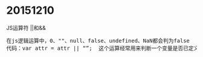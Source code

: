 # 20151210
JS运算符 ||和&amp;&amp;
<pre>
在js逻辑运算中，0、""、null、false、undefined、NaN都会判为false
代码：var attr = attr || “”;  这个运算经常用来判断一个变量是否已定义，<b style="color:red">如果为false的时候就赋后面的""值给变量</b>
</pre>



